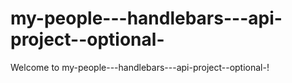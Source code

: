 # my-people---handlebars---api-project--optional-

Welcome to my-people---handlebars---api-project--optional-!
